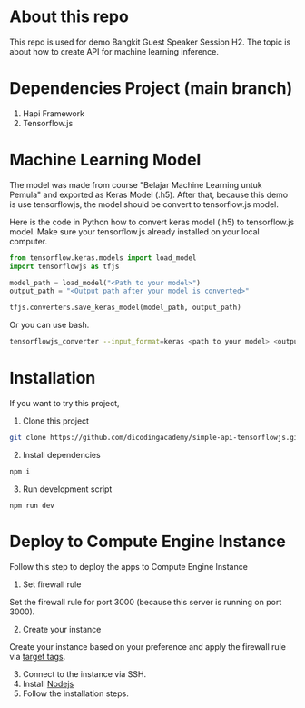# About this repo
This repo is used for demo Bangkit Guest Speaker Session H2.
The topic is about how to create API for machine learning inference.

# Dependencies Project (main branch)
1. Hapi Framework
2. Tensorflow.js

# Machine Learning Model
The model was made from course "Belajar Machine Learning untuk Pemula" and exported as Keras Model (.h5).
After that, because this demo is use tensorflowjs, the model should be convert to tensorflow.js model.

Here is the code in Python how to convert keras model (.h5) to tensorflow.js model. 
Make sure your tensorflow.js already installed on your local computer.

```python
from tensorflow.keras.models import load_model
import tensorflowjs as tfjs

model_path = load_model("<Path to your model>")
output_path = "<Output path after your model is converted>"

tfjs.converters.save_keras_model(model_path, output_path)
```

Or you can use bash.

```bash
tensorflowjs_converter --input_format=keras <path to your model> <output_path>
```

# Installation
If you want to try this project,
1. Clone this project

```bash
git clone https://github.com/dicodingacademy/simple-api-tensorflowjs.git
```

2. Install dependencies

```bash
npm i
```

3. Run development script

```
npm run dev
```

# Deploy to Compute Engine Instance
Follow this step to deploy the apps to Compute Engine Instance
1. Set firewall rule

Set the firewall rule for port 3000 (because this server is running on port 3000).

2. Create your instance

Create your instance based on your preference and apply the firewall rule via [target tags](https://cloud.google.com/vpc/docs/add-remove-network-tags).

3. Connect to the instance via SSH.
4. Install [Nodejs](https://nodejs.org/en/download/package-manager#nvm)
5. Follow the installation steps.